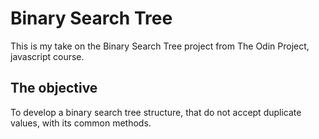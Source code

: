# Binary Search Tree
This is my take on the Binary Search Tree project from The Odin Project, javascript course.
## The objective
To develop a binary search tree structure, that do not accept duplicate values, with its common methods.
